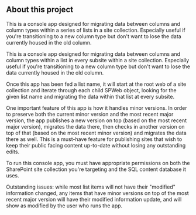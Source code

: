 ## About this project

This is a console app designed for migrating data between columns and column types within a series of lists in a site collection. Especially useful if you're transitioning to a new column type but don't want to lose the data currently housed in the old column.

This is a console app designed for migrating data between columns and column types within a list in every subsite within a site collection. Especially useful if you're transitioning to a new column type but don't want to lose the data currently housed in the old column.

Once this app has been fed a list name, it will start at the root web of a site collection and iterate through each child SPWeb object, looking for the given list name and migrating the data within that list at every subsite.

One important feature of this app is how it handles minor versions. In order to preserve both the current minor version and the most recent major version, the app publishes a new version on top (based on the most recent major version), migrates the data there, then checks in another version on top of that (based on the most recent minor version) and migrates the data there as well. This is a must-have feature for publishing sites that wish to keep their public facing content up-to-date without losing any outstanding edits.

To run this console app, you must have appropriate permissions on both the SharePoint site collection you're targeting and the SQL content database it uses.

Outstanding issues: while most list items will not have their "modified" information changed, any items that have minor versions on top of the most recent major version will have their modified information update, and will show as modified by the user who runs the app.

